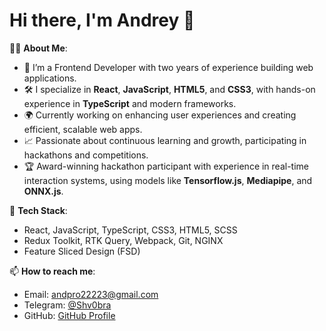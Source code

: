 # Hi there, I'm Andrey 👋

👨‍💻 **About Me**:
- 🎯 I’m a Frontend Developer with two years of experience building web applications.
- 🛠️ I specialize in **React**, **JavaScript**, **HTML5**, and **CSS3**, with hands-on experience in **TypeScript** and modern frameworks.
- 🌍 Currently working on enhancing user experiences and creating efficient, scalable web apps.
- 📈 Passionate about continuous learning and growth, participating in hackathons and competitions.
- 🏆 Award-winning hackathon participant with experience in real-time interaction systems, using models like **Tensorflow.js**, **Mediapipe**, and **ONNX.js**.

🔧 **Tech Stack**:
- React, JavaScript, TypeScript, CSS3, HTML5, SCSS
- Redux Toolkit, RTK Query, Webpack, Git, NGINX
- Feature Sliced Design (FSD)

📫 **How to reach me**:
- Email: [andpro22223@gmail.com](mailto:andpro22223@gmail.com)
- Telegram: [@Shv0bra](https://t.me/Shv0bra)
- GitHub: [GitHub Profile](#)
